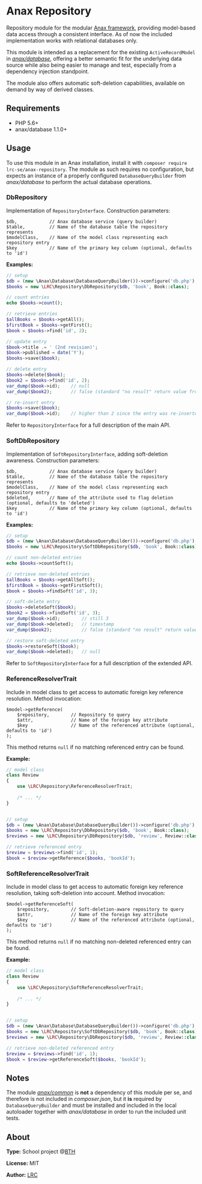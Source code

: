 Anax Repository
===============

Repository module for the modular [Anax framework](https://github.com/canax), 
providing model-based data access through a consistent interface. 
As of now the included implementation works with relational databases only.

This module is intended as a replacement for the existing `ActiveRecordModel` 
in [*anax/database*](https://github.com/canax/database), 
offering a better semantic fit for the underlying data source while also being easier to manage and test, 
especially from a dependency injection standpoint.

The module also offers automatic soft-deletion capabilities, 
available on demand by way of derived classes.


Requirements
------------

- PHP 5.6+
- anax/database 1.1.0+


Usage
-----

To use this module in an Anax installation, install it with `composer require lrc-se/anax-repository`. 
The module as such requires no configuration, but expects an instance of a properly configured 
`DatabaseQueryBuilder` from *anax/database* to perform the actual database operations.


### DbRepository

Implementation of `RepositoryInterface`. Construction parameters:

    $db,            // Anax database service (query builder)
    $table,         // Name of the database table the repository represents
    $modelClass,    // Name of the model class representing each repository entry
    $key            // Name of the primary key column (optional, defaults to 'id')

__Examples:__

```php
// setup
$db = (new \Anax\Database\DatabaseQueryBuilder())->configure('db.php');
$books = new \LRC\Repository\DbRepository($db, 'book', Book::class);

// count entries
echo $books->count();

// retrieve entries
$allBooks = $books->getAll();
$firstBook = $books->getFirst();
$book = $books->find('id', 2);

// update entry
$book->title .= ' (2nd revision)';
$book->published = date('Y');
$books->save($book);

// delete entry
$books->delete($book);
$book2 = $books->find('id', 2);
var_dump($book->id);    // null
var_dump($book2);       // false (standard "no result" return value from PDO)

// re-insert entry
$books->save($book);
var_dump($book->id);    // higher than 2 since the entry was re-inserted, not updated
```

Refer to `RepositoryInterface` for a full description of the main API.


### SoftDbRepository

Implementation of `SoftRepositoryInterface`, adding soft-deletion awareness. Construction parameters:

    $db,            // Anax database service (query builder)
    $table,         // Name of the database table the repository represents
    $modelClass,    // Name of the model class representing each repository entry
    $deleted,       // Name of the attribute used to flag deletion (optional, defaults to 'deleted')
    $key            // Name of the primary key column (optional, defaults to 'id')

__Examples:__

```php
// setup
$db = (new \Anax\Database\DatabaseQueryBuilder())->configure('db.php');
$books = new \LRC\Repository\SoftDbRepository($db, 'book', Book::class);

// count non-deleted entries
echo $books->countSoft();

// retrieve non-deleted entries
$allBooks = $books->getAllSoft();
$firstBook = $books->getFirstSoft();
$book = $books->findSoft('id', 3);

// soft-delete entry
$books->deleteSoft($book);
$book2 = $books->findSoft('id', 3);
var_dump($book->id);        // still 3
var_dump($book->deleted);   // timestamp
var_dump($book2);           // false (standard "no result" return value from PDO)

// restore soft-deleted entry
$books->restoreSoft($book);
var_dump($book->deleted);   // null
```

Refer to `SoftRepositoryInterface` for a full description of the extended API.


### ReferenceResolverTrait

Include in model class to get access to automatic foreign key reference resolution. 
Method invocation:

    $model->getReference(
        $repository,        // Repository to query
        $attr,              // Name of the foreign key attribute
        $key                // Name of the referenced attribute (optional, defaults to 'id')
    );

This method returns `null` if no matching referenced entry can be found.

__Example:__

```php
// model class
class Review
{
    use \LRC\Repository\ReferenceResolverTrait;
    
    /* ... */
}


// setup
$db = (new \Anax\Database\DatabaseQueryBuilder())->configure('db.php');
$books = new \LRC\Repository\DbRepository($db, 'book', Book::class);
$reviews = new \LRC\Repository\DbRepository($db, 'review', Review::class);

// retrieve referenced entry
$review = $reviews->find('id', 1);
$book = $review->getReference($books, 'bookId');
```


### SoftReferenceResolverTrait

Include in model class to get access to automatic foreign key reference resolution, 
taking soft-deletion into account. Method invocation:

    $model->getReferenceSoft(
        $repository,        // Soft-deletion-aware repository to query
        $attr,              // Name of the foreign key attribute
        $key                // Name of the referenced attribute (optional, defaults to 'id')
    );

This method returns `null` if no matching non-deleted referenced entry can be found.

__Example:__

```php
// model class
class Review
{
    use \LRC\Repository\SoftReferenceResolverTrait;
    
    /* ... */
}


// setup
$db = (new \Anax\Database\DatabaseQueryBuilder())->configure('db.php');
$books = new \LRC\Repository\SoftDbRepository($db, 'book', Book::class);
$reviews = new \LRC\Repository\DbRepository($db, 'review', Review::class);

// retrieve non-deleted referenced entry
$review = $reviews->find('id', 1);
$book = $review->getReferenceSoft($books, 'bookId');
```


Notes
-----

The module [*anax/common*](https://github.com/canax/common) is **not** a dependency of this module per se, 
and therefore is not included in *composer.json*, but it **is** required by `DatabaseQueryBuilder` 
and must be installed and included in the local autoloader together with *anax/database* in order to run the included unit tests.


About
-----

**Type:** School project @[BTH](https://www.bth.se/)

**License:** MIT

**Author:** [LRC](mailto:kabc16@student.bth.se)
